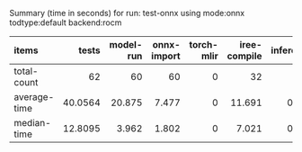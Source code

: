 Summary (time in seconds) for run: test-onnx using mode:onnx todtype:default backend:rocm

| items        |   tests |   model-run |   onnx-import |   torch-mlir |   iree-compile |   inference |
|:-------------|--------:|------------:|--------------:|-------------:|---------------:|------------:|
| total-count  | 62      |      60     |        60     |            0 |         32     |       0     |
| average-time | 40.0564 |      20.875 |         7.477 |            0 |         11.691 |       0.014 |
| median-time  | 12.8095 |       3.962 |         1.802 |            0 |          7.021 |       0.025 |
